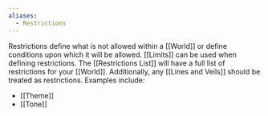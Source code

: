 ```yaml
---
aliases:
  - Restrictions
---
```

Restrictions define what is not allowed within a [[World]] or define conditions upon which it will be allowed. [[Limits]] can be used when defining restrictions. The [[Restrictions List]] will have a full list of restrictions for your [[World]]. Additionally, any [[Lines and Veils]] should be treated as restrictions. Examples include:
- [[Theme]]
- [[Tone]]
